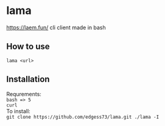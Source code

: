 # lama
https://laem.fun/ cli client made in bash
## How to use
`lama <url>`
## Installation
Requrements:    
`bash => 5`  
`curl`  
To install:  
`git clone https://github.com/edgess73/lama.git
./lama -I`    

